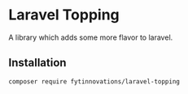 # Laravel Topping
A library which adds some more flavor to laravel.

## Installation

```shell
composer require fytinnovations/laravel-topping
```
